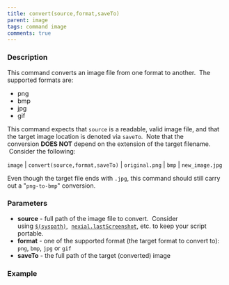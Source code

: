 ```yaml
---
title: convert(source,format,saveTo)
parent: image
tags: command image
comments: true
---
```



### Description
This command converts an image file from one format to another.  The supported formats are:
- png
- bmp
- jpg
- gif

This command expects that `source` is a readable, valid image file, and that the target image location is denoted 
via `saveTo`.  Note that the conversion **DOES NOT** depend on the extension of the target filename.  Consider the 
following:

`image` | `convert(source,format,saveTo)` | `original.png` | `bmp` | `new_image.jpg` 

Even though the target file ends with `.jpg`, this command should still carry out a "`png-to-bmp`" conversion.


### Parameters
- **source** \- full path of the image file to convert.  Consider using [`$(syspath)`](../../functions/$(syspath)), 
  [`nexial.lastScreenshot`](../../systemvars/index#nexial.lastScreenshot), etc. to keep your script portable.
- **format** \- one of the supported format (the target format to convert to): `png`, `bmp`, `jpg` or `gif`
- **saveTo** \- the full path of the target (converted) image


### Example

